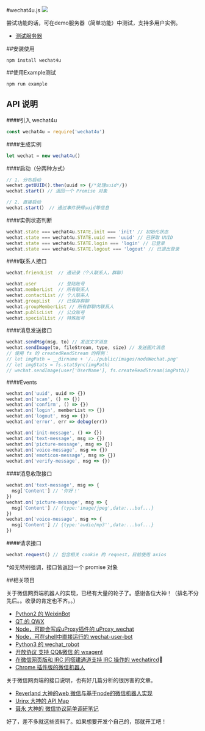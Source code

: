 #wechat4u.js
![](http://7xr8pm.com1.z0.glb.clouddn.com/nodeWechat.png)

尝试功能的话，可在demo服务器（简单功能）中测试，支持多用户实例。
 * [测试服务器](http://wechat4u.duapp.com/#!/login) 

##安装使用
```
npm install wechat4u
```

##使用Example测试
```
npm run example
```

## API 说明

####引入 wechat4u

```javascript
const wechat4u = require('wechat4u')
```

####生成实例

```javascript
let wechat = new wechat4u()
```

####启动（分两种方式）

```javascript
// 1. 分布启动
wechat.getUUID().then(uuid => {/*处理uuid*/})
wechat.start() // 返回一个 Promise 对象

// 2. 直接启动
wechat.start(） // 通过事件获得uuid等信息
```

####实例状态判断

```javascript
wechat.state === wechat4u.STATE.init === 'init' // 初始化状态
wechat.state === wechat4u.STATE.uuid === 'uuid' // 已获取 UUID
wechat.state === wechat4u.STATE.login === 'login' // 已登录
wechat.state === wechat4u.STATE.logout === 'logout' // 已退出登录
```

####联系人接口

```javascript
wechat.friendList  // 通讯录（个人联系人，群聊）

wechat.user        // 登陆账号
wechat.memberList  // 所有联系人
wechat.contactList // 个人联系人
wechat.groupList   // 已保存群聊
wechat.groupMemberList // 所有群聊内联系人
wechat.publicList  // 公众账号
wechat.specialList // 特殊账号
```

####消息发送接口

```javascript
wechat.sendMsg(msg, to) // 发送文字消息
wechat.sendImage(to, fileStream, type, size) // 发送图片消息
// 使用 fs 的 createdReadStream 的样例：
// let imgPath = __dirname + '/../public/images/nodeWechat.png'
// let imgStats = fs.statSync(imgPath)
// wechat.sendImage(user['UserName'], fs.createReadStream(imgPath))
```

####Events

```javascript
wechat.on('uuid', uuid => {})
wechat.on('scan', () => {})
wechat.on('confirm', () => {})
wechat.on('login', memberList => {})
wechat.on('logout', msg => {})
wechat.on('error', err => debug(err))

wechat.on('init-message', () => {})
wechat.on('text-message', msg => {})
wechat.on('picture-message', msg => {})
wechat.on('voice-message', msg => {})
wechat.on('emoticon-message', msg => {})
wechat.on('verify-message', msg => {})
```

####消息收取接口

```javascript
wechat.on('text-message', msg => {
  msg['Content'] // '你好！'
})
wechat.on('picture-message', msg => {
  msg['Content'] // {type:'image/jpeg',data:...buf...}
})
wechat.on('voice-message', msg => {
  msg['Content'] // {type:'audio/mp3'',data:...buf...}
})
```

####请求接口

```javascript
wechat.request() // 包含相关 cookie 的 request，目前使用 axios
```

*如无特别强调，接口皆返回一个 promise 对象

##相关项目

关于微信网页端机器人的实现，已经有大量的轮子了。感谢各位大神！（排名不分先后。。收录的肯定也不齐。。）

* [Python2 的 WeixinBot](https://github.com/Urinx/WeixinBot)
* [QT 的 QWX](https://github.com/xiangzhai/qwx)
* [Node，可能会写成uProxy插件的 uProxy_wechat](https://github.com/LeMasque/uProxy_wechat)
* [Node，可在shell中直接运行的 wechat-user-bot](https://github.com/HalfdogStudio/wechat-user-bot)
* [Python3 的 wechat_robot](https://github.com/lyyyuna/wechat_robot)
* [开放协议 支持 QQ&微信 的 wxagent](https://github.com/kitech/wxagent)
* [在微信网页版和 IRC 间搭建通道支持 IRC 操作的 wechatircd](https://github.com/MaskRay/wechatircd)
* [Chrome 插件版的微信机器人](https://github.com/spacelan/weixin-bot-chrome-extension)

关于微信网页端的接口说明，也有好几篇分析的很厉害的文章。

* [Reverland 大神的web 微信与基于node的微信机器人实现](http://reverland.org/javascript/2016/01/15/webchat-user-bot/)
* [Urinx 大神的 API Map](https://github.com/Urinx/WeixinBot/blob/master/README.md)
* [聂永 大神的 微信协议简单调研笔记](http://www.blogjava.net/yongboy/archive/2014/03/05/410636.html)

好了，差不多就这些资料了。如果想要开发个自己的，那就开工吧！

